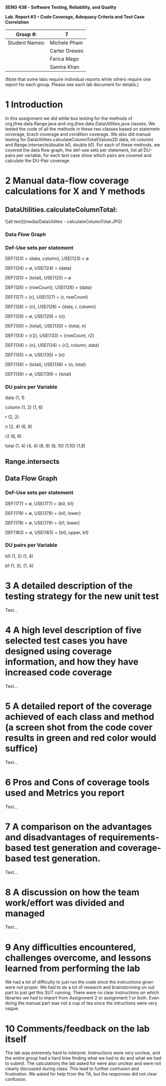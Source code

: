 **SENG 438 - Software Testing, Reliability, and Quality**

**Lab. Report #3 – Code Coverage, Adequacy Criteria and Test Case Correlation**

| Group \#:      |  7   |
| -------------- | --- |
| Student Names: | Michele Pham    |
|                | Carter Drewes    |
|                | Farica Mago   |
|                | Samira Khan    |

(Note that some labs require individual reports while others require one report
for each group. Please see each lab document for details.)

# 1 Introduction

In this assignment we did white box testing for the methods of org.jfree.data.Range.java and org.jfree.data.DataUtilities.java classes. We tested the code of all the methods in these two classes based on statemetn ocverage, brach coverage and condition coverage. We also did manual testing for DataUtilities.calculateColumnTotal(Values2D data, int column) and Range.intersects(double b0, double b1). For each of these methods, we covered the data flow graph, the def-use sets per statement, list all DU-pairs per variable, for each test case show which pairs are covered and  calculate the DU-Pair coverage.

# 2 Manual data-flow coverage calculations for X and Y methods

## DataUtilities.calculateColumnTotal:
![alt text](media/DataUtilites - calculateColumnTotal.JPG)

### Data Flow Graph
### Def-Use sets per statement
DEF(123) = {data, column}, USE(123) = ∅

DEF(124) = ∅, USE(124) = {data}

DEF(125) = {total}, USE(125) = ∅

DEF(126) = {rowCount}, USE(126) = {data}

DEF(127) = {r}, USE(127) = {r, rowCount}

DEF(128) = {n}, USE(128) = {data, r, column}

DEF(129) = ∅, USE(129) = {n}

DEF(130) = {total}, USE(130) = {total, n}

DEF(133) = {r2}, USE(133) = {rowCount, r2}

DEF(134) = {n}, USE(134) = {r2, column, data}

DEF(135) = ∅, USE(135) = {n}

DEF(136) = {total}, USE(136) = {n, total}

DEF(139) = ∅, USE(139) = {total}


### DU pairs per Variable
data (1, 1)

column (1, 2) (1, 6)

r (2, 2) 

n (2, 4) (6, 8)

r2 (6, 6)

total (1, 4) (4, 4) (8, 8) (8, 10) (1,10) (1,8)


## Range.intersects
## Data Flow Graph
### Def-Use sets per statement
DEF(177) = ∅, USE(177) = {b0, b1}

DEF(179) = ∅, USE(179) = {b0, lower}

DEF(179) = ∅, USE(179) = {b1, lower}

DEF(183) = ∅, USE(183) = {b0, upper, b1}

### DU pairs per Variable
b0 (1, 2) (1, 4)

b1 (1, 3), (1, 4)

# 3 A detailed description of the testing strategy for the new unit test

Text…

# 4 A high level description of five selected test cases you have designed using coverage information, and how they have increased code coverage

Text…

# 5 A detailed report of the coverage achieved of each class and method (a screen shot from the code cover results in green and red color would suffice)

Text…

# 6 Pros and Cons of coverage tools used and Metrics you report

Text…

# 7 A comparison on the advantages and disadvantages of requirements-based test generation and coverage-based test generation.

Text…

# 8 A discussion on how the team work/effort was divided and managed

Text…

# 9 Any difficulties encountered, challenges overcome, and lessons learned from performing the lab

We had a lot of difficulty to just run the code since the instructions given were not proper. We  had to do a lot of research and brainstorming on out part to just get this SUT running. There were no clear instructions on which libraries we had to import from Assignment 2 or assignment 1 or both. Even doing the manual part was not a cup of tea since the intructions were very vague.

# 10 Comments/feedback on the lab itself

The lab was extremely hard to interpret. Instructions were very unclear, and the entire group had a hard time finding what we had to do and what we had to submit. The calculations the lab asked for were also unclear and were not clearly discussed during class. This lead to further confusion and frustration. We asked for help from the TA, but the responses did not clear confusion. 
